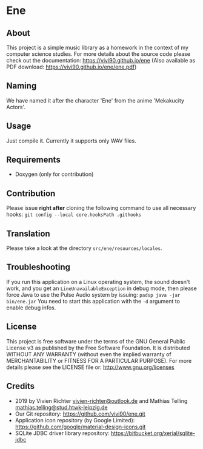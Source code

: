 Ene
===

About
-----
This project is a simple music library as a homework in the context of my computer science studies.
For more details about the source code please check out the documentation: https://vivi90.github.io/ene
(Also available as PDF download: https://vivi90.github.io/ene/ene.pdf)

Naming
------
We have named it after the character 'Ene' from the anime 'Mekakucity Actors'.

Usage
-----
Just compile it.
Currently it supports only WAV files.

Requirements
------------
* Doxygen (only for contribution)

Contribution
------------
Please issue **right after** cloning the following command to use all necessary hooks:
`git config --local core.hooksPath .githooks`

Translation
-----------
Please take a look at the directory `src/ene/resources/locales`.

Troubleshooting
---------------
If you run this application on a Linux operating system, the sound doesn't work,
and you get an `LineUnavailableException` in debug mode, then please force Java to use the Pulse Audio system by issuing: `padsp java -jar bin/ene.jar`
You need to start this application with the `-d` argument to enable debug infos.

License
-------
This project is free software under the terms of the GNU General Public License v3 as published by the Free Software Foundation.
It is distributed WITHOUT ANY WARRANTY (without even the implied warranty of MERCHANTABILITY or FITNESS FOR A PARTICULAR PURPOSE).
For more details please see the LICENSE file or: http://www.gnu.org/licenses

Credits
-------
* 2019 by Vivien Richter <vivien-richter@outlook.de> and Mathias Telling <mathias.telling@stud.htwk-leipzig.de>
* Our Git repository: https://github.com/vivi90/ene.git
* Application icon repository (by Google Limited): https://github.com/google/material-design-icons.git
* SQLite JDBC driver library repository: https://bitbucket.org/xerial/sqlite-jdbc
